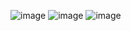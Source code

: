 ![image](https://github.com/user-attachments/assets/1862269d-481b-4487-8ee5-689d98199eca)
![image](https://github.com/user-attachments/assets/68f9c146-74a1-4c96-b9b9-c7fdc16cdb04)
![image](https://github.com/user-attachments/assets/fb708320-3f99-4203-a756-2eea58b92559)
